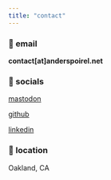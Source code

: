 ```yaml
---
title: "contact"
---
```


### 📧 email

**contact[at]anderspoirel.net**

### 👥 socials

[mastodon](https://techhub.social/@andersjoachim)

[github](https://github.com/Jswig)

[linkedin](https://www.linkedin.com/in/anders-poirel-732595160/)

### 📌 location

Oakland, CA